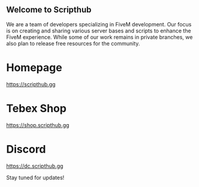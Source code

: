 ## Welcome to Scripthub

We are a team of developers specializing in FiveM development. 
Our focus is on creating and sharing various server bases and scripts to enhance the FiveM experience. 
While some of our work remains in private branches, we also plan to release free resources for the community.

# Homepage
https://scripthub.gg

# Tebex Shop
https://shop.scripthub.gg

# Discord
https://dc.scripthub.gg


Stay tuned for updates!
